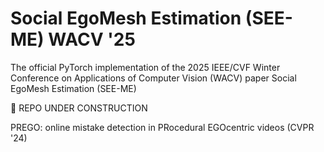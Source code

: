 # Social EgoMesh Estimation (SEE-ME) WACV '25
The official PyTorch implementation of the 2025 IEEE/CVF Winter Conference on Applications of Computer Vision (WACV) paper Social EgoMesh Estimation (SEE-ME)

🚧 REPO UNDER CONSTRUCTION

PREGO: online mistake detection in PRocedural EGOcentric videos (CVPR '24)
